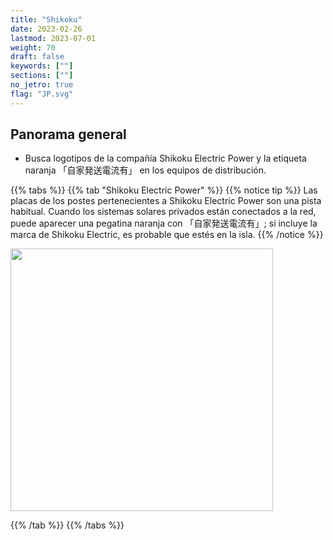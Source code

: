 ```yaml
---
title: "Shikoku"
date: 2023-02-26
lastmod: 2023-07-01
weight: 70
draft: false
keywords: [""]
sections: [""]
no_jetro: true
flag: "JP.svg"
---
```



<div class="main-desciption country-description">
    <h2 class="section-title">Panorama general</h2>
    <ul class="rule-list">
        <li>Busca logotipos de la compañía Shikoku Electric Power y la etiqueta naranja 「自家発送電流有」 en los equipos de distribución.</li>
    </ul>
</div>

{{% tabs %}}
{{% tab "Shikoku Electric Power" %}}
{{% notice tip %}}
Las placas de los postes pertenecientes a Shikoku Electric Power son una pista habitual. Cuando los sistemas solares privados están conectados a la red, puede aparecer una pegatina naranja con 「自家発送電流有」; si incluye la marca de Shikoku Electric, es probable que estés en la isla.
{{% /notice %}}

<div class="googlemap-if">
<img src="/rule/asia/japan/pole/pole-shikoku.png" width="420px">
</div>

{{% /tab %}}
{{% /tabs %}}
